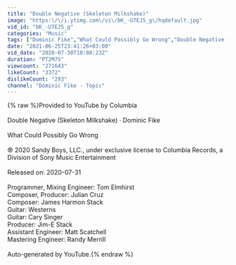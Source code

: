 ```yaml
---
title: "Double Negative (Skeleton Milkshake)"
image: "https:\/\/i.ytimg.com\/vi\/bK_-U7EJ5_g\/hqdefault.jpg"
vid_id: "bK_-U7EJ5_g"
categories: "Music"
tags: ["Dominic Fike","What Could Possibly Go Wrong","Double Negative (Skeleton Milkshake)"]
date: "2021-06-25T23:41:26+03:00"
vid_date: "2020-07-30T10:08:23Z"
duration: "PT2M7S"
viewcount: "271643"
likeCount: "3372"
dislikeCount: "293"
channel: "Dominic Fike - Topic"
---
```

{% raw %}Provided to YouTube by Columbia<br /><br />Double Negative (Skeleton Milkshake) · Dominic Fike<br /><br />What Could Possibly Go Wrong<br /><br />℗ 2020 Sandy Boys, LLC., under exclusive license to Columbia Records, a Division of Sony Music Entertainment<br /><br />Released on: 2020-07-31<br /><br />Programmer, Mixing  Engineer: Tom Elmhirst<br />Composer, Producer: Julian Cruz<br />Composer: James Harmon Stack<br />Guitar: Westerns<br />Guitar: Cary Singer<br />Producer: Jim-E Stack<br />Assistant  Engineer: Matt Scatchell<br />Mastering  Engineer: Randy Merrill<br /><br />Auto-generated by YouTube.{% endraw %}
